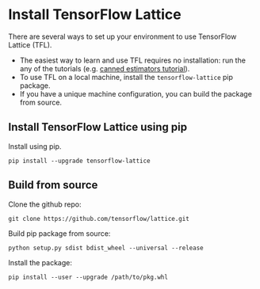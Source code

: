 # Install TensorFlow Lattice

There are several ways to set up your environment to use TensorFlow Lattice
(TFL).

*   The easiest way to learn and use TFL requires no installation: run the any
    of the tutorials (e.g.
    [canned estimators tutorial](tutorials/canned_estimators.ipynb)).
*   To use TFL on a local machine, install the `tensorflow-lattice` pip package.
*   If you have a unique machine configuration, you can build the package from
    source.

## Install TensorFlow Lattice using pip

Install using pip.

```shell
pip install --upgrade tensorflow-lattice
```

## Build from source

Clone the github repo:

```shell
git clone https://github.com/tensorflow/lattice.git
```

Build pip package from source:

```shell
python setup.py sdist bdist_wheel --universal --release
```

Install the package:

```shell
pip install --user --upgrade /path/to/pkg.whl
```
